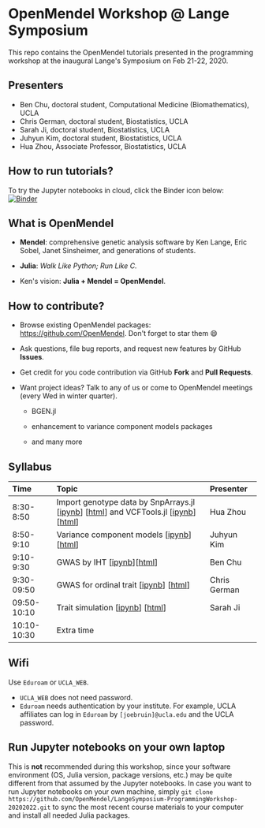 # OpenMendel Workshop @ Lange Symposium

This repo contains the OpenMendel tutorials presented in the programming workshop at the inaugural Lange's Symposium on Feb 21-22, 2020.

## Presenters

* Ben Chu, doctoral student, Computational Medicine (Biomathematics), UCLA  
* Chris German, doctoral student, Biostatistics, UCLA  
* Sarah Ji, doctoral student, Biostatistics, UCLA  
* Juhyun Kim, doctoral student, Biostatistics, UCLA  
* Hua Zhou, Associate Professor, Biostatistics, UCLA  

## How to run tutorials?

To try the Jupyter notebooks in cloud, click the Binder icon below:  
[![Binder](https://mybinder.org/badge_logo.svg)](https://mybinder.org/v2/gh/OpenMendel/LangeSymposium-ProgrammingWorkshop-20202022/master)

## What is OpenMendel

- **Mendel**: comprehensive genetic analysis software by Ken Lange, Eric Sobel, Janet Sinsheimer, and  generations of students.   

- **Julia**: _Walk Like Python; Run Like C._

- Ken's vision: **Julia + Mendel = OpenMendel**.

## How to contribute?

- Browse existing OpenMendel packages: <https://github.com/OpenMendel>. Don't forget to star them 😄

- Ask questions, file bug reports, and request new features by GitHub **Issues**.  

- Get credit for you code contribution via GitHub **Fork** and **Pull Requests**. 

- Want project ideas? Talk to any of us or come to OpenMendel meetings (every Wed in winter quarter).  

    - BGEN.jl   

    - enhancement to variance component models packages  

    - and many more  

## Syllabus

| Time | Topic | Presenter |  
|:-----------|:------------|:------------|  
| 8:30-8:50 | Import genotype data by SnpArrays.jl \[[ipynb](./01-snparrays/SnpArraysTutorial.ipynb)\] \[[html](https://openmendel.github.io/LangeSymposium-ProgrammingWorkshop-20202022/01-snparrays/SnpArraysTutorial.html)\] and VCFTools.jl \[[ipynb](./02-vcftools/vcftools.ipynb)\] \[[html](https://openmendel.github.io/LangeSymposium-ProgrammingWorkshop-20202022/02-vcftools/vcftools.html)\] | Hua Zhou |  
| 8:50-9:10 | Variance component models \[[ipynb](./03-varcomp/VarianceComponentModels.ipynb)\] \[[html](https://openmendel.github.io/LangeSymposium-ProgrammingWorkshop-20202022/03-varcomp/VarianceComponentModels.html)\] | Juhyun Kim |  
| 9:10-9:30 | GWAS by IHT \[[ipynb](./05-iht/MendelIHT_tutorial.ipynb)\]\[[html](https://openmendel.github.io/LangeSymposium-ProgrammingWorkshop-20202022/05-iht/MendelIHT_tutorial.html)\] | Ben Chu |  
| 9:30-09:50 | GWAS for ordinal trait \[[ipynb](./06-ordinal/ordinalgwas.ipynb)\] \[[html](https://openmendel.github.io/LangeSymposium-ProgrammingWorkshop-20202022/06-ordinal/ordinalgwas.html)\]| Chris German |  
| 09:50-10:10 | Trait simulation \[[ipynb](./07-traitsim/TraitSimulation.ipynb)\] \[[html](https://openmendel.github.io/LangeSymposium-ProgrammingWorkshop-20202022/07-traitsim/TraitSimulation.html)\] | Sarah Ji |  
| 10:10-10:30 | Extra time |  |  

## Wifi

Use `Eduroam` or `UCLA_WEB`. 

- `UCLA_WEB` does not need password.  
- `Eduroam` needs authentication by your institute. For example, UCLA affiliates can log in `Eduroam` by `[joebruin]@ucla.edu`  and the UCLA password. 

## Run Jupyter notebooks on your own laptop

This is **not** recommended during this workshop, since your software environment (OS, Julia version, package versions, etc.) may be quite different from that assumed by the Jupyter notebooks. In case you want to run Jupyter notebooks on your own machine, simply `git clone https://github.com/OpenMendel/LangeSymposium-ProgrammingWorkshop-20202022.git` to sync the most recent course materials to your computer and install all needed Julia packages.
